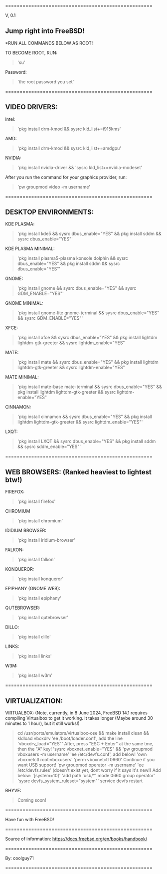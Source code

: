===================================================

V, 0.1

## Jump right into FreeBSD!


*RUN ALL COMMANDS BELOW AS ROOT! 

TO BECOME ROOT, RUN: 
> 'su'

Password:
> 'the root password you set'

===================================================

## VIDEO DRIVERS:

Intel:
> 'pkg install drm-kmod && sysrc kld_list+=i915kms'

AMD: 
> 'pkg install drm-kmod && sysrc kld_list+=amdgpu'

NVIDIA: 
> 'pkg install nvidia-driver && 'sysrc kld_list+=nvidia-modeset'

After you run the command for your graphics provider, run: 
> 'pw groupmod video -m username'

===================================================

## DESKTOP ENVIRONMENTS:

KDE PLASMA: 
> 'pkg install kde5 && sysrc dbus_enable="YES" && pkg install sddm && sysrc dbus_enable="YES"'

KDE PLASMA MINIMAL: 
> 'pkg install plasma5-plasma konsole dolphin && sysrc dbus_enable="YES" && pkg install sddm && sysrc dbus_enable="YES"'

GNOME: 
> 'pkg install gnome && sysrc dbus_enable="YES" && sysrc GDM_ENABLE="YES"'

GNOME MINIMAL: 
> 'pkg install gnome-lite gnome-terminal && sysrc dbus_enable="YES" && sysrc GDM_ENABLE="YES"'

XFCE: 
> 'pkg install xfce && sysrc dbus_enable="YES" && pkg install lightdm lightdm-gtk-greeter && sysrc lightdm_enable="YES"

MATE: 
> 'pkg install mate && sysrc dbus_enable="YES" && pkg install lightdm lightdm-gtk-greeter && sysrc lightdm-enable="YES"

MATE MINIMAL: 
> 'pkg install mate-base mate-terminal && sysrc dbus_enable="YES" && pkg install lightdm lightdm-gtk-greeter && sysrc lightdm-enable="YES"

CINNAMON: 
> 'pkg install cinnamon && sysrc dbus_enable="YES" && pkg install lightdm lightdm-gtk-greeter && sysrc lightdm_enable="YES"'

LXQT: 
> 'pkg install LXQT && sysrc dbus_enable="YES" && pkg install sddm && sysrc sddm_enable="YES"'

===================================================

## WEB BROWSERS: (Ranked heaviest to lightest btw!)

FIREFOX: 
> 'pkg install firefox'

CHROMIUM 
> 'pkg install chromium'

IDIDIUM BROWSER: 
> 'pkg install iridium-browser'

FALKON: 
> 'pkg install falkon'

KONQUEROR: 
> 'pkg install konqueror'

EPIPHANY (GNOME WEB): 
> 'pkg install epiphany'

QUTEBROWSER: 
> 'pkg install qutebrowser'

DILLO: 
> 'pkg install dillo'

LINKS: 
> 'pkg install links'

W3M: 
> 'pkg install w3m'

===================================================

## VIRTUALIZATION:

VIRTUALBOX: (Note, currently, in 8 June 2024, FreeBSD 14.1 requires compiling Virtualbox to get it working. It takes longer (Maybe around 30 minutes to 1 hour), but it still works!)
> cd /usr/ports/emulators/virtualbox-ose && make install clean && kldload vboxdrv
> 'ee /boot/loader.conf', add the line 'vboxdrv_load="YES"' After, press "ESC + Enter" at the same tme, then the "A" key!
> 'sysrc vboxnet_enable="YES" && 'pw groupmod vboxusers -m username'
> 'ee /etc/devfs.conf', add below!
> 'own     vboxnetctl root:vboxusers'
> 'perm    vboxnetctl 0660'
> Continue if you want USB support!
> 'pw groupmod operator -m username'
> 'ee /etc/devfs.rules' (doesn't exist yet, dont worry if it says it's new!) Add below:
> '[system=10]'
> 'add path 'usb/*' mode 0660 group operator'
> 'sysrc devfs_system_ruleset="system"'
> service devfs restart

BHYVE:
> Coming soon!

===================================================


Have fun with FreeBSD!

===================================================

Source of information: https://docs.freebsd.org/en/books/handbook/

===================================================

By: coolguy71 

===================================================

